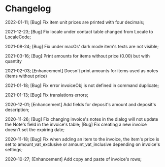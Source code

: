 # Changelog

2022-01-11; [Bug] Fix item unit prices are printed with four decimals;

2021-12-23; [Bug] Fix locale under contact table changed from Locale to LocaleCode;

2021-08-24; [Bug] Fix under macOs' dark mode item's texts are not visible;

2021-03-16; [Bug] Print amounts for items without price (0.00) but with quantity

2021-02-03; [Enhancement] Doesn't print amounts for items used as notes (items without price)

2021-01-18; [Bug] Fix error invoiceObj is not defined in command duplicate;

2021-01-13; [Bug] Fix translations errors;

2020-12-01; [Enhancement] Add fields for deposit's amount and deposit's description;

2020-11-26; [Bug] Fix changing invoice's notes in the dialog will not update the Note's field in the invoice's table;
            [Bug] Fix creating a new invoice doesn't set the expiring date;

2020-11-18; [Bug] Fix when adding an item to the invoice, the item's price is set to amount_vat_exclusive or
            amount_vat_inclusive depending on invoice's settings;

2020-10-27; [Enhancement] Add copy and paste of invoice's rows;
